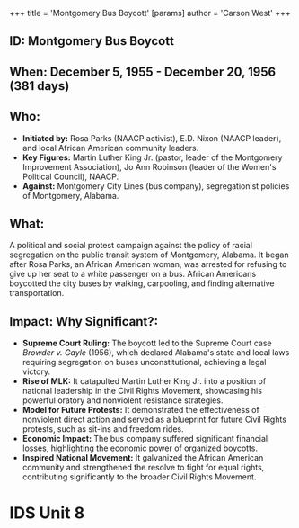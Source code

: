 +++
 title = 'Montgomery Bus Boycott'
[params]
	author = 'Carson West'
+++
## ID: Montgomery Bus Boycott 
## When: December 5, 1955 - December 20, 1956 (381 days)

## Who:
* **Initiated by:** Rosa Parks (NAACP activist), E.D. Nixon (NAACP leader), and local African American community leaders.
* **Key Figures:** Martin Luther King Jr. (pastor, leader of the Montgomery Improvement Association), Jo Ann Robinson (leader of the Women's Political Council), NAACP.
* **Against:** Montgomery City Lines (bus company), segregationist policies of Montgomery, Alabama.

## What:

A political and social protest campaign against the policy of racial segregation on the public transit system of Montgomery, Alabama. It began after Rosa Parks, an African American woman, was arrested for refusing to give up her seat to a white passenger on a bus. African Americans boycotted the city buses by walking, carpooling, and finding alternative transportation.

## Impact: Why Significant?:
* **Supreme Court Ruling:** The boycott led to the Supreme Court case *Browder v. Gayle* (1956), which declared Alabama's state and local laws requiring segregation on buses unconstitutional, achieving a legal victory.
* **Rise of MLK:** It catapulted Martin Luther King Jr. into a position of national leadership in the Civil Rights Movement, showcasing his powerful oratory and nonviolent resistance strategies.
* **Model for Future Protests:** It demonstrated the effectiveness of nonviolent direct action and served as a blueprint for future Civil Rights protests, such as sit-ins and freedom rides.
* **Economic Impact:** The bus company suffered significant financial losses, highlighting the economic power of organized boycotts.
* **Inspired National Movement:** It galvanized the African American community and strengthened the resolve to fight for equal rights, contributing significantly to the broader Civil Rights Movement.

# IDS Unit 8